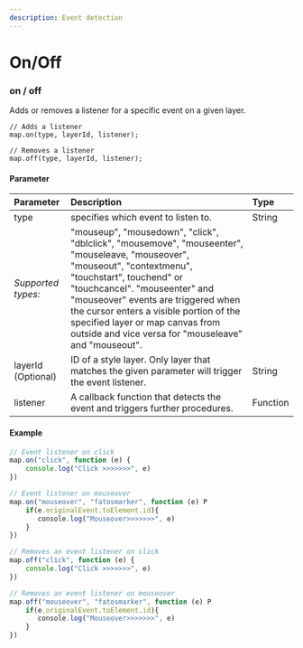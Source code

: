 ```yaml
---
description: Event detection
---
```


# On/Off

### on / off

Adds or removes a listener for a specific event on a given layer.

```text
// Adds a listener
map.on(type, layerId, listener);

// Removes a listener
map.off(type, layerId, listener);
```

#### Parameter

| Parameter | Description | Type |
| :--- | :--- | :--- |
| type | specifies which event to listen to. | String |
| _Supported types:_ | "mouseup", "mousedown", "click", "dblclick", "mousemove", "mouseenter", "mouseleave, "mouseover", "mouseout", "contextmenu", "touchstart", touchend" or "touchcancel".  "mouseenter" and "mouseover" events are triggered when the cursor enters a visible portion of the specified layer or map canvas from outside and vice versa for "mouseleave" and "mouseout". |  |
| layerId \(Optional\) | ID of a style layer. Only layer that matches the given parameter will trigger the event listener. | String |
| listener | A callback function that detects the event and triggers further procedures. | Function |

#### Example

```javascript
// Event listener on click
map.on("click", function (e) {
    console.log("Click >>>>>>>", e)  
})

// Event listener on mouseover
map.on("mouseover", "fatosmarker", function (e) P
    if(e.originalEvent.toElement.id){
       console.log("Mouseover>>>>>>>", e)
    }
})

// Removes an event listener on click
map.off("click", function (e) {
    console.log("Click >>>>>>>", e)  
})

// Removes an event listener on mouseover
map.off("mouseover", "fatosmarker", function (e) P
    if(e.originalEvent.toElement.id){
       console.log("Mouseover>>>>>>>", e)
    }
})
```

